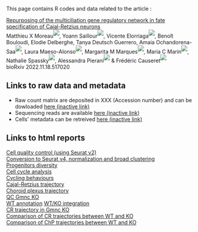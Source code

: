 
This page contains R codes and data related to the article :

[Repurposing of the multiciliation gene regulatory network in fate specification of Cajal-Retzius neurons](https://www.biorxiv.org/content/10.1101/2022.11.18.517020v1)  
Matthieu X Moreau<sup>[![](https://orcid.org/sites/default/files/images/orcid_16x16.png)](https://orcid.org/0000-0002-2592-2373)</sup>, Yoann Saillour<sup>[![](https://orcid.org/sites/default/files/images/orcid_16x16.png)](https://orcid.org/0000-0002-5110-9239)</sup>, Vicente Elorriaga<sup>[![](https://orcid.org/sites/default/files/images/orcid_16x16.png)](https://orcid.org/0000-0003-4899-1782)</sup>, Benoît Bouloudi, Elodie Delberghe, Tanya Deutsch Guerrero, Amaia Ochandorena-Saa<sup>[![](https://orcid.org/sites/default/files/images/orcid_16x16.png)](https://orcid.org/0000-0002-2431-0535)</sup>, Laura Maeso-Alonso<sup>[![](https://orcid.org/sites/default/files/images/orcid_16x16.png)](https://orcid.org/0000-0001-7805-3792)</sup>, Margarita M Marques<sup>[![](https://orcid.org/sites/default/files/images/orcid_16x16.png)](https://orcid.org/0000-0003-2818-035X)</sup>, Maria C Marin<sup>[![](https://orcid.org/sites/default/files/images/orcid_16x16.png)](https://orcid.org/0000-0002-7149-287X)</sup>, Nathalie Spassky<sup>[![](https://orcid.org/sites/default/files/images/orcid_16x16.png)](https://orcid.org/0000-0002-7149-287X)</sup>, Alessandra Pierani<sup>[![](https://orcid.org/sites/default/files/images/orcid_16x16.png)](https://orcid.org/0000-0002-4872-4791)</sup> & Frédéric Causeret<sup>[![](https://orcid.org/sites/default/files/images/orcid_16x16.png)](https://orcid.org/0000-0002-0543-4938)</sup>  
bioRxiv 2022.11.18.517020

## Links to raw data and metadata
- Raw count matrix are deposited in XXX (Accession number) and can be dowloaded [here (inactive link)]()  
- Sequencing reads are available [here (inactive link)]()  
- Cells' metadata can be retreived [here (inactive link)]()  

## Links to html reports
[Cell quality control (using Seurat v2)](./Quality-Control/Quality_Control.html)  
[Conversion to Seurat v4, normalization and broad clustering](./Quality-Control/Seurat_ConversionV4.html)  
[Progenitors diversity](./ProgenitorsDiversity/ProgenitorDiversity.html)  
[Cell cycle analysis](./ProgenitorsDiversity/Cellcycle_analysis.html)  
[Cycling behaviours](./ProgenitorsDiversity/Cycling_Behaviours.html)  
[Cajal-Retzius trajectory](./CajalRetzius_trajectory/Cajal-Retzius_Trajectory.html)  
[Choroid plexus trajectory](./ChoroidPlexus_trajectory/ChoroidPlexus.html)  
[QC Gmnc KO](./Gmnc_KO/Quality-control.html)  
[WT annotation](./WT_KO_integration/WT_annotation.html) 
[WT/KO integration](./Gmnc_KO/Seurat_integration.html)  
[CR trajectory in Gmnc KO](./Gmnc_KO/KO_Trajectories.html)  
[Comparison of CR trajectories between WT and KO](./Gmnc_KO/WT-KO_Trajectories_comparision.html)  
[Comparison of ChP trajectories between WT and KO](./Gmnc_KO/WT-KO_CPx_Trajectories.html)  
 



